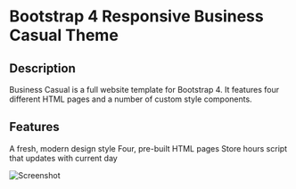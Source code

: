 # Bootstrap 4 Responsive Business Casual Theme

## Description
Business Casual is a full website template for Bootstrap 4. It features four different HTML pages and a number of custom style components.

## Features
A fresh, modern design style
Four, pre-built HTML pages
Store hours script that updates with current day

![Screenshot](screenshot.png)